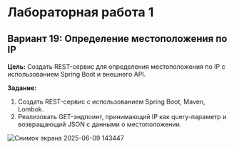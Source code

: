 # Лабораторная работа 1 
## Вариант 19: Определение местоположения по IP

**Цель:** Создать REST-сервис для определения местоположения по IP с использованием Spring Boot и внешнего API.

**Задание:**

1. Создать REST-сервис с использованием Spring Boot, Maven, Lombok.
2. Реализовать GET-эндпоинт, принимающий IP как query-параметр и возвращающий JSON с данными о местоположении.

![Снимок экрана 2025-06-09 143447](https://github.com/user-attachments/assets/8dfbc9f0-5f48-40cf-983c-e1a49f4a4445)
